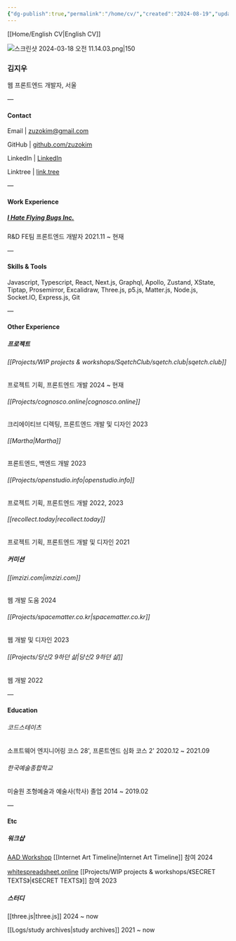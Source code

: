 ```yaml
---
{"dg-publish":true,"permalink":"/home/cv/","created":"2024-08-19","updated":"2024-08-27T23:40:00"}
---
```



[[Home/English CV\|English CV]]

![스크린샷 2024-03-18 오전 11.14.03.png|150](/img/user/%EC%8A%A4%ED%81%AC%EB%A6%B0%EC%83%B7%202024-03-18%20%EC%98%A4%EC%A0%84%2011.14.03.png)
### 김지우

웹 프론트엔드 개발자, 서울


 —
#### Contact

Email | zuzokim@gmail.com

GitHub | [github.com/zuzokim](https://github.com/zuzokim)

LinkedIn | [LinkedIn](https://www.linkedin.com/in/%EC%A7%80%EC%9A%B0-%EA%B9%80-635921206?utm_source=share&utm_campaign=share_via&utm_content=profile&utm_medium=ios_app)

Linktree | [link.tree](https://linktr.ee/zuzokim)

 —

#### Work Experience

##### [I Hate Flying Bugs Inc.](https://www.ihateflyingbugs.com/en/main-en/)
 R&D FE팀 프론트엔드 개발자 2021.11 ~ 현재

 —

#### Skills & Tools

Javascript, Typescript, React, Next.js, Graphql, Apollo, Zustand, XState, Tiptap, Prosemirror, Excalidraw, Three.js, p5.js, Matter.js, Node.js, Socket.IO, Express.js, Git
 
 —
#### Other Experience

##### 프로젝트

###### [[Projects/WIP projects & workshops/SqetchClub/sqetch.club\|sqetch.club]]
프로젝트 기획, 프론트엔드 개발 2024 ~ 현재

 ###### [[Projects/cognosco.online\|cognosco.online]]
 크리에이티브 디렉팅, 프론트엔드 개발 및 디자인 2023

###### [[Martha\|Martha]]
프론트엔드, 백엔드 개발 2023

###### [[Projects/openstudio.info\|openstudio.info]]
프로젝트 기획, 프론트엔드 개발 2022, 2023

###### [[recollect.today\|recollect.today]]
프로젝트 기획, 프론트엔드 개발 및 디자인 2021

##### 커미션

###### [[imzizi.com\|imzizi.com]]
웹 개발 도움 2024

###### [[Projects/spacematter.co.kr\|spacematter.co.kr]]
웹 개발 및 디자인 2023

###### [[Projects/당신2 9하던 삶\|당신2 9하던 삶]]
웹 개발 2022

—

#### Education

###### 코드스테이츠
소프트웨어 엔지니어링 코스 28',  프론트엔드 심화 코스 2' 2020.12 ~ 2021.09

###### 한국예술종합학교
미술원 조형예술과 예술사(학사) 졸업 2014 ~ 2019.02


—

#### Etc

##### 워크샵

[AAD Workshop](https://artsactsdays.kr/product/8540/)
[[Internet Art Timeline\|Internet Art Timeline]] 참여 2024

[whitespreadsheet.online](https://whitespreadsheet.online)
[[Projects/WIP projects & workshops/《SECRET TEXTS》\|《SECRET TEXTS》]] 참여 2023

##### 스터디

[[three.js\|three.js]]
2024 ~ now

[[Logs/study archives\|study archives]]
2021 ~ now



